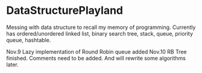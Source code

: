 # DataStructurePlayland
Messing with data structure to recall my memory of programming.
Currently has ordered/unordered linked list, binary search tree, stack, queue, priority queue, hashtable.


Nov.9 Lazy implementation of Round Robin queue added
Nov.10 RB Tree finished. Comments need to be added. And will rewrite some algorithms later.
